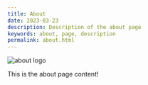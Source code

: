 ```yaml
---
title: About
date: 2023-03-23
description: Description of the about page
keywords: about, page, description
permalink: about.html
---
```


![about logo](https://via.placeholder.com/1500x500.png/000000/FFFFFF?text=About)

This is the about page content!
